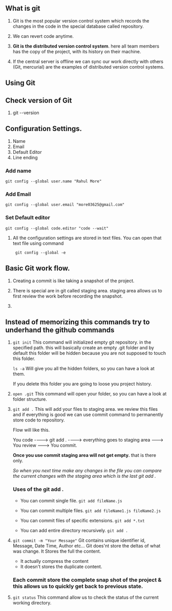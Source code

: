 ## What is git

1. Git is the most popular version control system which records the changes in the code in the special database called repository.

2. We can revert code anytime.

3. **Git is the distributed version control system**. here all team members has the copy of the project, with its history on their machine.

4. If the central server is offline we can sync our work directly with others (Git, mercurial) are the examples of distributed version control systems.

## Using Git

## Check version of Git

1. git --version

## Configuration Settings.

1. Name
2. Email
3. Default Editor
4. Line ending

### Add name

    git config --global user.name "Rahul More"

### Add Email

    git config --global user.email "more03625@gmail.com"

### Set Default editor

    git config --global code.editor "code --wait"

1. All the configuration settings are stored in text files. You can open that text file using command

   ```
    git config --global -e
   ```

## Basic Git work flow.

1. Creating a commit is like taking a snapshot of the project.

2. There is special are in git called staging area. staging area allows us to first review the work before recording the snapshot.

3.

## Instead of memorizing this commands try to underhand the github commands

1. `git init`
   This command will initialized empty git repository. in the specified path. this will basically create an empty .git folder and by default this folder will be hidden because you are not supposed to touch this folder.

   `ls -a` Will give you all the hidden folders, so you can have a look at them.

   If you delete this folder you are going to loose you project history.

2. `open .git`
   This command will open your folder, so you can have a look at folder structure.

3. `git add .`
   This will add your files to staging area. we review this files and if everything is good we can use commit command to permanently store code to repository.

   Flow will like this.

   You code ----> git add . ----> everything goes to staging area ---> You review ---> You commit.

   **Once you use commit staging area will not get empty.** that is there only.

   _So when you next time make any changes in the file you can compare the current changes with the staging area which is the last git add ._

   ### Uses of the git add .

   - You can commit single file.
     `git add fileName.js`

   - You can commit multiple files.
     `git add fileName1.js fileName2.js `

   - You can commit files of specific extensions.
     `git add *.txt`

   - You can add entire directory recursively.
     `git add .`

4. `git commit -m "Your Message"`
   Git contains unique identifier id, Message, Date Time, Author etc...
   Git does'nt store the deltas of what was change.
   It Stores the full the content.

   - It actually compress the content
   - It doesn't stores the duplicate content.

   ### Each commit store the complete snap shot of the project & this allows us to quickly get back to previous state.

5. `git status`
   This command allow us to check the status of the current working directory.
